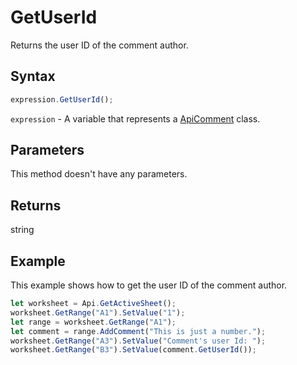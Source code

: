 # GetUserId

Returns the user ID of the comment author.

## Syntax

```javascript
expression.GetUserId();
```

`expression` - A variable that represents a [ApiComment](../ApiComment.md) class.

## Parameters

This method doesn't have any parameters.

## Returns

string

## Example

This example shows how to get the user ID of the comment author.

```javascript editor-
let worksheet = Api.GetActiveSheet();
worksheet.GetRange("A1").SetValue("1");
let range = worksheet.GetRange("A1");
let comment = range.AddComment("This is just a number.");
worksheet.GetRange("A3").SetValue("Comment's user Id: ");
worksheet.GetRange("B3").SetValue(comment.GetUserId());
```
